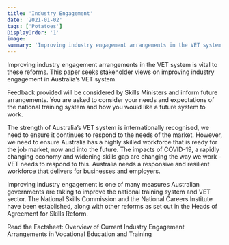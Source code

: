 ```yaml
---
title: 'Industry Engagement'
date: '2021-01-02'
tags: ['Potatoes']
DisplayOrder: '1'
image: 
summary: 'Improving industry engagement arrangements in the VET system is vital to these reforms.'
---
```


Improving industry engagement arrangements in the VET system is vital to these reforms. This paper seeks stakeholder views on improving industry engagement in Australia’s VET system.

Feedback provided will be considered by Skills Ministers and inform future arrangements. You are asked to consider your needs and expectations of the national training system and how you would like a future system to work.

The strength of Australia’s VET system is internationally recognised, we need to ensure it continues to respond to the needs of the market. However, we need to ensure Australia has a highly skilled workforce that is ready for the job market, now and into the future. The impacts of COVID-19, a rapidly changing economy and widening skills gap are changing the way we work – VET needs to respond to this. Australia needs a responsive and resilient workforce that delivers for businesses and employers.

Improving industry engagement is one of many measures Australian governments are taking to improve the national training system and VET sector. The National Skills Commission and the National Careers Institute have been established, along with other reforms as set out in the Heads of Agreement for Skills Reform.

Read the Factsheet: Overview of Current Industry Engagement Arrangements in Vocational Education and Training
